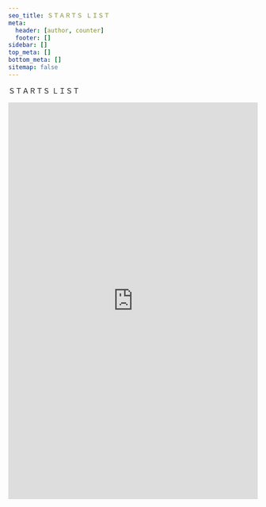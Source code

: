```yaml
---
seo_title: ＳＴＡＲＴＳ ＬＩＳＴ
meta:
  header: [author, counter]
  footer: []
sidebar: []
top_meta: []
bottom_meta: []
sitemap: false
---
```


<p class="p center logo large">ＳＴＡＲＴＳ ＬＩＳＴ</p>

<iframe width="100%" height="800px" class="embed-show" src="https://adc.ink/#fileView&path=https%3A%2F%2Fadc.ink%2F%3Fexplorer%2Fshare%2Ffile%26hash%3D1c3domCZg6t3FieK_t3VcOcCqQqWo4CqmWMec5sgniDV-lLDXO6RqE6R%26name%3D%2FGithub%2520Start%2520%25E5%2588%2597%25E8%25A1%25A8.md%26size%3D484%26createTime%3D1630916361" allowtransparency="true" allowfullscreen="true" webkitallowfullscreen="true" mozallowfullscreen="true" frameborder="0" scrolling="no"></iframe>

<span class="p gray small right" id="artalk_visitors"><i class="fad fa-balloons fa-fw" style="display: inline-block;" aria-hidden="true"></i></span>
<div style="margin-top: -50px"></div>
